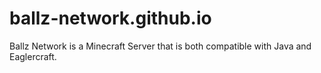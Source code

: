 # ballz-network.github.io
Ballz Network is a Minecraft Server that is both compatible with Java and Eaglercraft.
